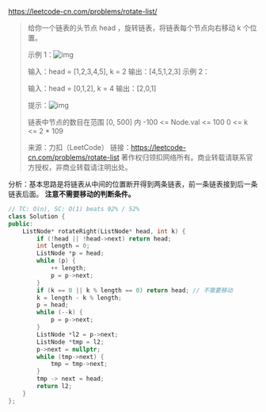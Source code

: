 https://leetcode-cn.com/problems/rotate-list/

> 给你一个链表的头节点 head ，旋转链表，将链表每个节点向右移动 k 个位置。
>
>  
>
> 示例 1：![img](https://assets.leetcode.com/uploads/2020/11/13/rotate1.jpg)
>
> 输入：head = [1,2,3,4,5], k = 2
> 输出：[4,5,1,2,3]
> 示例 2：
>
>
> 输入：head = [0,1,2], k = 4
> 输出：[2,0,1]
>
>
> 提示：![img](https://assets.leetcode.com/uploads/2020/11/13/roate2.jpg)
>
> 链表中节点的数目在范围 [0, 500] 内
> -100 <= Node.val <= 100
> 0 <= k <= 2 * 109
>
> 来源：力扣（LeetCode）
> 链接：https://leetcode-cn.com/problems/rotate-list
> 著作权归领扣网络所有。商业转载请联系官方授权，非商业转载请注明出处。

分析：基本思路是将链表从中间的位置断开得到两条链表，前一条链表接到后一条链表后面。 **注意不需要移动的判断条件。**

```cpp
// TC: O(n), SC: O(1) beats 92% / 52%
class Solution {
public:
    ListNode* rotateRight(ListNode* head, int k) {
        if (!head || !head->next) return head;
        int length = 0;
        ListNode *p = head;
        while (p) {
            ++ length;
            p = p->next;
        }
        if (k == 0 || k % length == 0) return head; // 不需要移动
        k = length - k % length;
        p = head;
        while (--k) {
            p = p->next;
        }
        ListNode *l2 = p->next;
        ListNode *tmp = l2;
        p->next = nullptr;
        while (tmp->next) {
            tmp = tmp->next;
        }
        tmp -> next = head;
        return l2; 
    }
};
```

